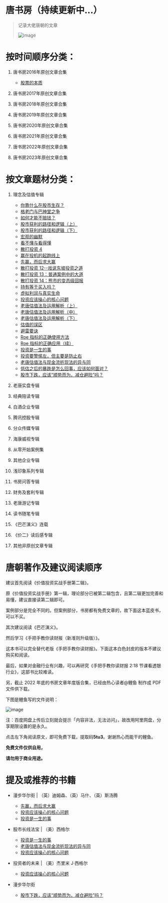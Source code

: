 # 唐书房（持续更新中...）

> 记录大佬唐朝的文章
>
> ![image](https://github.com/fengyumozhu/tsf/assets/6201828/0be31488-e5f4-4855-86ec-114db74e1a53)

# 按时间顺序分类：

1. 唐书房2016年原创文章合集
   - [股票的本质](docs/2016/股票的本质.md) 

2. 唐书房2017年原创文章合集


3. 唐书房2018年原创文章合集


4. 唐书房2019年原创文章合集


5. 唐书房2020年原创文章合集


6. 唐书房2021年原创文章合集


7. 唐书房2022年原创文章合集


8. 唐书房2023年原创文章合集

# 按文章题材分类：

1. 理念及估值专辑
   - [你靠什么在股市生存？](docs/2016/你靠什么在股市生存.md)
   - [格老门与巴神堂之争](docs/2016/格老门与巴神堂之争.md)
   - [如何才能不赔钱？](docs/2016/如何才能不赔钱.md)
   - [股市获利的路径和逻辑（上）](docs/2016/股市获利的路径和逻辑上.md)
   - [股市获利的路径和逻辑（下）](docs/2016/股市获利的路径和逻辑下.md)
   - [宏观的幽默](docs/2016/宏观的幽默.md)
   - [看不懂与看得懂](docs/2016/看不懂与看得懂.md)
   - [散打投资 4](docs/2016/散打投资4.md)
   - [赢在投机的起跑线上](docs/2016/赢在投机的起跑线上.md)
   - [先赢，而后求大赢](docs/2016/先赢而后求大赢.md)
   - [散打投资 12--戏说东坡投资之道](docs/2016/散打投资12--戏说东坡投资之道.md)
   - [散打投资 13：普通案例中的大道](docs/2016/散打投资13普通案例中的大道.md)
   - [散打投资 14：熊市的变态级回报](docs/2016/散打投资14熊市的变态级回报.md)
   - [持有等于买入吗？](docs/2016/持有等于买入吗.md)
   - [虚拟利润与真实生命](docs/2016/虚拟利润与真实生命.md)
   - [投资应该操心的核心问题](docs/2016/投资应该操心的核心问题.md)
   - [老唐估值法及运用解析（上）](docs/2016/老唐估值法及运用解析上.md)
   - [老唐估值法及运用解析（中）](docs/2016/老唐估值法及运用解析中.md)
   - [老唐估值法及运用解析（下）](docs/2016/老唐估值法及运用解析下.md)
   - [估值的误区](docs/2016/估值的误区.md)
   - [避雷要诀](docs/2016/避雷要诀.md)
   - [Roe 指标的正确使用方法](docs/2016/roe指标的正确使用方法.md)
   - [Roe 指标的正确应用（续）](docs/2016/roe指标的正确应用续.md)
   - [投资是一生的事](docs/2016/投资是一生的事.md)
   - [投资要警惕左，但主要是防止右](docs/2016/投资要警惕左但主要是防止右.md)
   - [老唐估值法与现金流折现法的异与同](docs/2016/老唐估值法与现金流折现法的异与同.md)
   - [低估之后的暴跌是怎么回事，应该如何面对？](docs/2016/低估之后的暴跌是怎么回事应该如何面对.md)
   - [股市下跌，应该“顺势而为，减仓避险”吗？](docs/2016/股市下跌应该顺势而为减仓避险吗.md)

2. 老唐实盘专辑


3. 经典陪读专辑


4. 白酒企业专辑


5. 腾讯控股专辑


6. 分众传媒专辑


7. 海康威视专辑


8. 从零开始案例集


9. 其他企业专辑


10. 浅印象系列专辑


11. 书房问答专辑


12. 财务及套利专辑


13. 老唐游记专辑


14. 读书随笔专辑


15. 《巴芒演义》连载


16. 《价二》读后感专辑


17. 其他非原创文章专辑

# 唐朝著作及建议阅读顺序

建议首先阅读《价值投资实战手册第二辑》。

原《价值投资实战手册》第一辑，理论部分已被第二辑包含，且第二辑更加完善和易懂，建议直接读第二辑即可。

案例部分是完全不同的。但案例部分，书房都有免费文章的，故下面这本蓝皮书，可以不买。

其次建议阅读《巴芒演义》。

然后学习《手把手教你读财报（新准则升级版）》。

这本书可以完全替代老版《手把手教你读财报》。下面这本白色封皮的版本不建议购买和阅读。

最后，如果对金融行业有兴趣，可以再研究《手把手教你读财报 2:18 节课看透银行业》，这部书比较难读。

另，截止 2022 年底的书房文章年度版合集，已经由热心读者@鲤鱼 制作成 PDF 文件供下载。

下图是鲤鱼写的文件说明：

![image](https://github.com/fengyumozhu/tsf/assets/6201828/cbbfc843-17d7-4841-8616-11573e210459)

注：百度网盘上传后立刻就会提示「内容非法，无法访问」，故改用阿里网盘，分享期限设置的是永久。

点击左下角阅读原文，即可免费下载，提取码**5tu3**。谢谢热心而能干的鲤鱼。

**免费文件仅供自用，**

**请勿用于商业用途。**

# 提及或推荐的书籍

- 漫步华尔街 | （英）迪姆森、（英）马什、（英）斯汤腾
  - [先赢，而后求大赢](docs/先赢而后求大赢.md)
  - [投资应该操心的核心问题](docs/投资应该操心的核心问题.md)
  - [投资是一生的事](docs/投资是一生的事.md)  

- 股市长线法宝 | （美）西格尔   
  - [投资是一生的事](docs/投资是一生的事.md) 
  - [老唐估值法与现金流折现法的异与同](docs/老唐估值法与现金流折现法的异与同.md)
  - [投资应该操心的核心问题](docs/投资应该操心的核心问题.md)
  
- 投资者的未来   | （美）杰里米 J·西格尔
  - [投资应该操心的核心问题](docs/投资应该操心的核心问题.md) 
 
- 漫步华尔街
  - [股市下跌，应该“顺势而为，减仓避险”吗？](docs/股市下跌应该顺势而为减仓避险吗.md)

